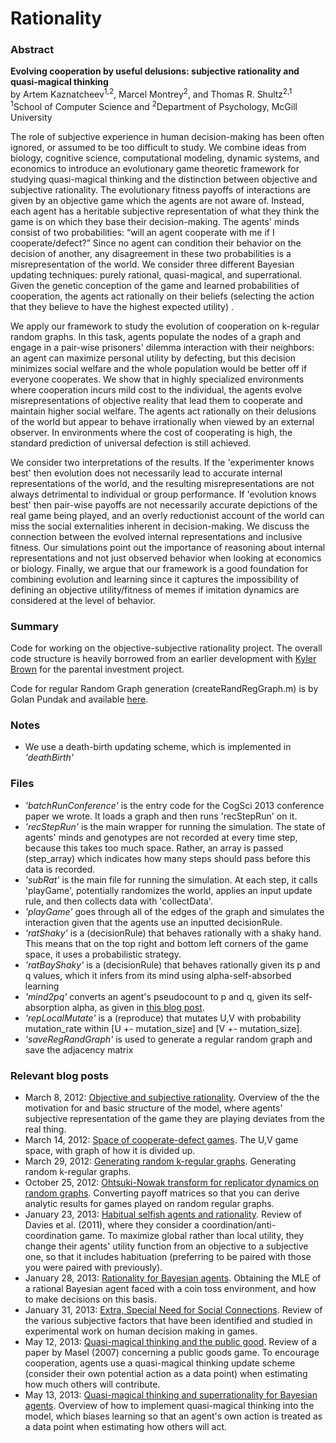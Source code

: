 Rationality
===========
<h3>Abstract</h3>
<b>Evolving cooperation by useful delusions: subjective rationality and quasi-magical thinking</b>
<br />by Artem Kaznatcheev<sup>1,2</sup>, Marcel Montrey<sup>2</sup>, and Thomas R. Shultz<sup>2,1</sup>
<br /><sup>1</sup>School of Computer Science and <sup>2</sup>Department of Psychology, McGill University

The role of subjective experience in human decision-making has been often ignored, or assumed to be
too difficult to study. We combine ideas from biology, cognitive science, computational modeling,
dynamic systems, and economics to introduce an evolutionary game theoretic framework for studying
quasi-magical thinking and the distinction between objective and subjective rationality. The
evolutionary fitness payoffs of interactions are given by an objective game which the agents are not
aware of. Instead, each agent has a heritable subjective representation of what they think the game is on
which they base their decision-making. The agents' minds consist of two probabilities: “will an agent
cooperate with me if I cooperate/defect?” Since no agent can condition their behavior on the decision
of another, any disagreement in these two probabilities is a misrepresentation of the world. We consider
three different Bayesian updating techniques: purely rational, quasi-magical, and superrational. Given
the genetic conception of the game and learned probabilities of cooperation, the agents act rationally on
their beliefs (selecting the action that they believe to have the highest expected utility) .

We apply our framework to study the evolution of cooperation on k-regular random graphs. In this task,
agents populate the nodes of a graph and engage in a pair-wise prisoners' dilemma interaction with their
neighbors: an agent can maximize personal utility by defecting, but this decision minimizes social
welfare and the whole population would be better off if everyone cooperates. We show that in highly
specialized environments where cooperation incurs mild cost to the individual, the agents evolve
misrepresentations of objective reality that lead them to cooperate and maintain higher social welfare.
The agents act rationally on their delusions of the world but appear to behave irrationally when viewed
by an external observer. In environments where the cost of cooperating is high, the standard prediction
of universal defection is still achieved.

We consider two interpretations of the results. If the 'experimenter knows best' then evolution does not
necessarily lead to accurate internal representations of the world, and the resulting misrepresentations
are not always detrimental to individual or group performance. If 'evolution knows best' then pair-wise
payoffs are not necessarily accurate depictions of the real game being played, and an overly
reductionist account of the world can miss the social externalities inherent in decision-making. We
discuss the connection between the evolved internal representations and inclusive fitness. Our
simulations point out the importance of reasoning about internal representations and not just observed
behavior when looking at economics or biology. Finally, we argue that our framework is a good
foundation for combining evolution and learning since it captures the impossibility of defining an
objective utility/fitness of memes if imitation dynamics are considered at the level of behavior.

<h3>Summary</h3>
Code for working on the objective-subjective rationality project. The overall code structure is heavily borrowed from an earlier development with <a href=http://home.uchicago.edu/kjbrown/>Kyler Brown</a> for the parental investment project.

Code for regular Random Graph generation (createRandRegGraph.m) is by Golan Pundak and available <a href=http://www.mathworks.com/matlabcentral/fileexchange/29786-random-regular-generator/content/randRegGraph/createRandRegGraph.m>here</a>.

<h3>Notes</h3>
<ul>
<li>We use a death-birth updating scheme, which is implemented in <i>'deathBirth'</i></li>
</ul>

<h3>Files</h3>
<ul>
<li><i>'batchRunConference'</i> is the entry code for the CogSci 2013 conference paper we wrote. It loads a graph and then runs 'recStepRun' on it.</li>
<li><i>'recStepRun'</i> is the main wrapper for running the simulation. The state of agents' minds and genotypes are not recorded at every time step, because this takes too much space. Rather, an array is passed (step_array) which indicates how many steps should pass before this data is recorded.</li>
<li><i>'subRat'</i> is the main file for running the simulation. At each step, it calls 'playGame', potentially randomizes the world, applies an input update rule, and then collects data with 'collectData'.</li>
<li><i>'playGame'</i> goes through all of the edges of the graph and simulates the interaction given that the agents use an inputted decisionRule.</li>
<li><i>'ratShaky'</i> is a (decisionRule) that behaves rationally with a shaky hand. This means that on the top right and bottom left corners of the game space, it uses a probabilistic strategy.</li>
<li><i>'ratBayShaky'</i> is a (decisionRule) that behaves rationally given its p and q values, which it infers from its mind using alpha-self-absorbed learning</li>
<li><i>'mind2pq'</i> converts an agent's pseudocount to p and q, given its self-absorption alpha, as given in <a href=http://egtheory.wordpress.com/2013/05/13/quasi-magical-thinking-and-superrational-bayesian/>this blog post</a>.</li>
<li><i>'repLocalMutate'</i> is a (reproduce) that mutates U,V with probability mutation_rate within [U +- mutation_size] and [V +- mutation_size].</li>
<li><i>'saveRegRandGraph'</i> is used to generate a regular random graph and save the adjacency matrix</li>
</ul>

<h3>Relevant blog posts</h3>
<ul>
<li>March 8, 2012: <a href=http://egtheory.wordpress.com/2012/03/08/objective-subjective/>Objective and subjective rationality</a>. Overview of the the motivation for and basic structure of the model, where agents' subjective representation of the game they are playing deviates from the real thing.</li>
<li>March 14, 2012: <a href=http://egtheory.wordpress.com/2012/03/14/uv-space/>Space of cooperate-defect games</a>. The U,V game space, with graph of how it is divided up.</li>
<li>March 29, 2012: <a href=http://egtheory.wordpress.com/2012/03/29/random-regular-graphs/>Generating random k-regular graphs</a>. Generating random k-regular graphs.</li>
<li>October 25, 2012: <a href=http://egtheory.wordpress.com/2012/10/25/ohtsuki-nowak-transform/>Ohtsuki-Nowak transform for replicator dynamics on random graphs</a>. Converting payoff matrices so that you can derive analytic results for games played on random regular graphs.</li>
<li>January 23, 2013: <a href=http://egtheory.wordpress.com/2013/01/23/habitual-rationality/>Habitual selfish agents and rationality</a>. Review of Davies et al. (2011), where they consider a coordination/anti-coordination game. To maximize global rather than local utility, they change their agents' utility function from an objective to a subjective one, so that it includes habituation (preferring to be paired with those you were paired with previously).</li>
<li>January 28, 2013: <a href=http://egtheory.wordpress.com/2013/01/28/subjective-bayes/>Rationality for Bayesian agents</a>. Obtaining the MLE of a rational Bayesian agent faced with a coin toss environment, and how to make decisions on this basis.</li>
<li>January 31, 2013: <a href=http://egtheory.wordpress.com/2013/01/31/need-for-social/>Extra, Special Need for Social Connections</a>. Review of the various subjective factors that have been identified and studied in experimental work on human decision making in games.</li>
<li>May 12, 2013: <a href=http://egtheory.wordpress.com/2013/05/12/quasi-magical-thinking-and-the-public-good/>Quasi-magical thinking and the public good</a>. Review of a paper by Masel (2007) concerning a public goods game. To encourage cooperation, agents use a quasi-magical thinking update scheme (consider their own potential action as a data point) when estimating how much others will contribute.</li>
<li>May 13, 2013: <a href=http://egtheory.wordpress.com/2013/05/13/quasi-magical-thinking-and-superrational-bayesian/>Quasi-magical thinking and superrationality for Bayesian agents</a>. Overview of how to implement quasi-magical thinking into the model, which biases learning so that an agent's own action is treated as a data point when estimating how others will act.</li>
</ul>

